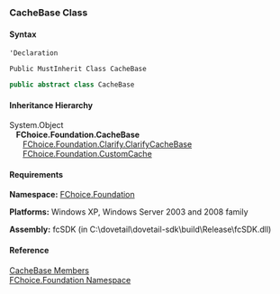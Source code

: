﻿### CacheBase Class

#### Syntax

```vbnet
'Declaration

Public MustInherit Class CacheBase 
```

```csharp
public abstract class CacheBase 
```

#### Inheritance Hierarchy

System.Object  
   **FChoice.Foundation.CacheBase**  
      [FChoice.Foundation.Clarify.ClarifyCacheBase](fcSDK~FChoice.Foundation.Clarify.ClarifyCacheBase.md)  
      [FChoice.Foundation.CustomCache](fcSDK~FChoice.Foundation.CustomCache.md)  

#### Requirements

**Namespace:** [FChoice.Foundation](fcSDK~FChoice.Foundation_namespace.md)

**Platforms:** Windows XP, Windows Server 2003 and 2008 family

**Assembly:** fcSDK (in C:\\dovetail\\dovetail-sdk\\build\\Release\\fcSDK.dll)

#### Reference

[CacheBase Members](fcSDK~FChoice.Foundation.CacheBase_members.md)  
[FChoice.Foundation Namespace](fcSDK~FChoice.Foundation_namespace.md)
